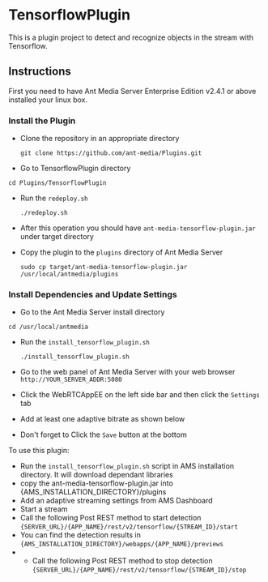 # TensorflowPlugin
This is a plugin project to detect and recognize objects in the stream with Tensorflow.


## Instructions

First you need to have Ant Media Server Enterprise Edition v2.4.1 or above installed your linux box.

### Install the Plugin
- Clone the repository in an appropriate directory
  ```
  git clone https://github.com/ant-media/Plugins.git
  ```
  
- Go to TensorflowPlugin directory
 ```
 cd Plugins/TensorflowPlugin
 ```

- Run the `redeploy.sh`
  ```
  ./redeploy.sh
  ```
- After this operation you should have `ant-media-tensorflow-plugin.jar` under target directory

- Copy the plugin to the `plugins` directory of Ant Media Server
  ```
  sudo cp target/ant-media-tensorflow-plugin.jar /usr/local/antmedia/plugins
  ```

### Install Dependencies and Update Settings

-  Go to the Ant Media Server install directory 
  ```
  cd /usr/local/antmedia
  ```
- Run the `install_tensorflow_plugin.sh`
  ```
  ./install_tensorflow_plugin.sh
  ```
- Go to the web panel of Ant Media Server with your web browser `http://YOUR_SERVER_ADDR:5080`
- Click the WebRTCAppEE on the left side bar and then click the `Settings` tab
- Add at least one adaptive bitrate as shown below

- Don't forget to Click the `Save` button at the bottom 
 

To use this plugin:
- Run the `install_tensorflow_plugin.sh` script in AMS installation directory. It will download dependant libraries
- copy the ant-media-tensorflow-plugin.jar into {AMS_INSTALLATION_DIRECTORY}/plugins
- Add an adaptive streaming settings from AMS Dashboard
- Start a stream
- Call the following Post REST method to start detection
```{SERVER_URL}/{APP_NAME}/rest/v2/tensorflow/{STREAM_ID}/start```
- You can find the detection results in `{AMS_INSTALLATION_DIRECTORY}/webapps/{APP_NAME}/previews`
- - Call the following Post REST method to stop detection
```{SERVER_URL}/{APP_NAME}/rest/v2/tensorflow/{STREAM_ID}/stop```


